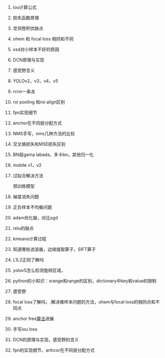 1. iou计算公式

2. 损失函数原理

3. 空洞卷积优缺点

4. ohem 和 focal loss 相同和不同

5. ssd对小样本不好的原因

6. DCN原理与实现

7. 感受野含义

8. YOLOv2，v3，v4，v5

9. rcnn一条龙

10. roi pooling 和roi align区别

11. fpn实现细节

12. anchor在不同层分配方式

13. NMS手写，nms几种方法的比较

14. 交叉熵损失和MSE损失区别

15. BN层gama labada，多卡bn，其他归一化

16. mobile v1，v2

17. 过拟合解决方法

    预训练模型

18. 梯度消失问题

19. 正负样本不均衡问题

20. adam优化器，对比sgd

21. relu的缺点

22. kmeans计算过程

23. 知道哪些滤波器，边缘提取算子，SIFT算子

24. L1L2正则了解吗

25. yolov5怎么检测旋转区域， 

26. python的小知识：xrange和range的区别，dictionary中key和value的限制

27.  感受野

28. focal loss了解吗，.解决难样本问题的方法，ohem与focal loss的相同点和不同点

29. anchor free[算法](https://www.nowcoder.com/jump/super-jump/word?word=算法)进展

30. 手写iou loss

31. DCN的原理与实现，感受野的含义

32. fpn的实现细节，anhcor在不同层分配方式